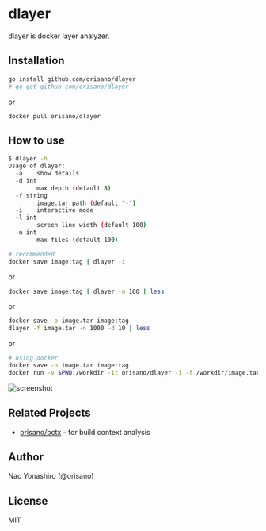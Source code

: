 # dlayer
dlayer is docker layer analyzer.

## Installation
```bash
go install github.com/orisano/dlayer
# go get github.com/orisano/dlayer
```
or
```
docker pull orisano/dlayer
```

## How to use
```bash
$ dlayer -h
Usage of dlayer:
  -a	show details
  -d int
    	max depth (default 8)
  -f string
    	image.tar path (default "-")
  -i	interactive mode
  -l int
    	screen line width (default 100)
  -n int
    	max files (default 100)
```

```bash
# recommended
docker save image:tag | dlayer -i
```
or
```bash 
docker save image:tag | dlayer -n 100 | less
```
or
```bash
docker save -o image.tar image:tag
dlayer -f image.tar -n 1000 -d 10 | less
```
or
```bash
# using docker
docker save -o image.tar image:tag
docker run -v $PWD:/workdir -it orisano/dlayer -i -f /workdir/image.tar
```

![screenshot](https://github.com/orisano/dlayer/raw/images/images/screenshot.png)

## Related Projects
* [orisano/bctx](https://github.com/orisano/bctx) - for build context analysis

## Author
Nao Yonashiro (@orisano)

## License
MIT
